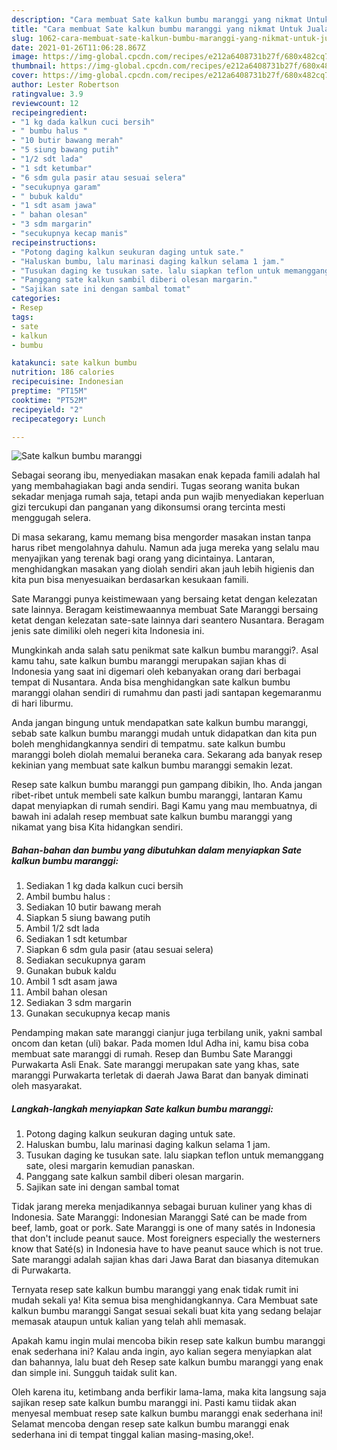 ```yaml
---
description: "Cara membuat Sate kalkun bumbu maranggi yang nikmat Untuk Jualan"
title: "Cara membuat Sate kalkun bumbu maranggi yang nikmat Untuk Jualan"
slug: 1062-cara-membuat-sate-kalkun-bumbu-maranggi-yang-nikmat-untuk-jualan
date: 2021-01-26T11:06:28.867Z
image: https://img-global.cpcdn.com/recipes/e212a6408731b27f/680x482cq70/sate-kalkun-bumbu-maranggi-foto-resep-utama.jpg
thumbnail: https://img-global.cpcdn.com/recipes/e212a6408731b27f/680x482cq70/sate-kalkun-bumbu-maranggi-foto-resep-utama.jpg
cover: https://img-global.cpcdn.com/recipes/e212a6408731b27f/680x482cq70/sate-kalkun-bumbu-maranggi-foto-resep-utama.jpg
author: Lester Robertson
ratingvalue: 3.9
reviewcount: 12
recipeingredient:
- "1 kg dada kalkun cuci bersih"
- " bumbu halus "
- "10 butir bawang merah"
- "5 siung bawang putih"
- "1/2 sdt lada"
- "1 sdt ketumbar"
- "6 sdm gula pasir atau sesuai selera"
- "secukupnya garam"
- " bubuk kaldu"
- "1 sdt asam jawa"
- " bahan olesan"
- "3 sdm margarin"
- "secukupnya kecap manis"
recipeinstructions:
- "Potong daging kalkun seukuran daging untuk sate."
- "Haluskan bumbu, lalu marinasi daging kalkun selama 1 jam."
- "Tusukan daging ke tusukan sate. lalu siapkan teflon untuk memanggang sate, olesi margarin kemudian panaskan."
- "Panggang sate kalkun sambil diberi olesan margarin."
- "Sajikan sate ini dengan sambal tomat"
categories:
- Resep
tags:
- sate
- kalkun
- bumbu

katakunci: sate kalkun bumbu 
nutrition: 186 calories
recipecuisine: Indonesian
preptime: "PT15M"
cooktime: "PT52M"
recipeyield: "2"
recipecategory: Lunch

---
```



![Sate kalkun bumbu maranggi](https://img-global.cpcdn.com/recipes/e212a6408731b27f/680x482cq70/sate-kalkun-bumbu-maranggi-foto-resep-utama.jpg)

Sebagai seorang ibu, menyediakan masakan enak kepada famili adalah hal yang membahagiakan bagi anda sendiri. Tugas seorang  wanita bukan sekadar menjaga rumah saja, tetapi anda pun wajib menyediakan keperluan gizi tercukupi dan panganan yang dikonsumsi orang tercinta mesti menggugah selera.

Di masa  sekarang, kamu memang bisa mengorder masakan instan tanpa harus ribet mengolahnya dahulu. Namun ada juga mereka yang selalu mau menyajikan yang terenak bagi orang yang dicintainya. Lantaran, menghidangkan masakan yang diolah sendiri akan jauh lebih higienis dan kita pun bisa menyesuaikan berdasarkan kesukaan famili. 

Sate Maranggi punya keistimewaan yang bersaing ketat dengan kelezatan sate lainnya. Beragam keistimewaannya membuat Sate Maranggi bersaing ketat dengan kelezatan sate-sate lainnya dari seantero Nusantara. Beragam jenis sate dimiliki oleh negeri kita Indonesia ini.

Mungkinkah anda salah satu penikmat sate kalkun bumbu maranggi?. Asal kamu tahu, sate kalkun bumbu maranggi merupakan sajian khas di Indonesia yang saat ini digemari oleh kebanyakan orang dari berbagai tempat di Nusantara. Anda bisa menghidangkan sate kalkun bumbu maranggi olahan sendiri di rumahmu dan pasti jadi santapan kegemaranmu di hari liburmu.

Anda jangan bingung untuk mendapatkan sate kalkun bumbu maranggi, sebab sate kalkun bumbu maranggi mudah untuk didapatkan dan kita pun boleh menghidangkannya sendiri di tempatmu. sate kalkun bumbu maranggi boleh diolah memalui beraneka cara. Sekarang ada banyak resep kekinian yang membuat sate kalkun bumbu maranggi semakin lezat.

Resep sate kalkun bumbu maranggi pun gampang dibikin, lho. Anda jangan ribet-ribet untuk membeli sate kalkun bumbu maranggi, lantaran Kamu dapat menyiapkan di rumah sendiri. Bagi Kamu yang mau membuatnya, di bawah ini adalah resep membuat sate kalkun bumbu maranggi yang nikamat yang bisa Kita hidangkan sendiri.

<!--inarticleads1-->

##### Bahan-bahan dan bumbu yang dibutuhkan dalam menyiapkan Sate kalkun bumbu maranggi:

1. Sediakan 1 kg dada kalkun cuci bersih
1. Ambil  bumbu halus :
1. Sediakan 10 butir bawang merah
1. Siapkan 5 siung bawang putih
1. Ambil 1/2 sdt lada
1. Sediakan 1 sdt ketumbar
1. Siapkan 6 sdm gula pasir (atau sesuai selera)
1. Sediakan secukupnya garam
1. Gunakan  bubuk kaldu
1. Ambil 1 sdt asam jawa
1. Ambil  bahan olesan
1. Sediakan 3 sdm margarin
1. Gunakan secukupnya kecap manis


Pendamping makan sate maranggi cianjur juga terbilang unik, yakni sambal oncom dan ketan (uli) bakar. Pada momen Idul Adha ini, kamu bisa coba membuat sate maranggi di rumah. Resep dan Bumbu Sate Maranggi Purwakarta Asli Enak. Sate maranggi merupakan sate yang khas, sate maranggi Purwakarta terletak di daerah Jawa Barat dan banyak diminati oleh masyarakat. 

<!--inarticleads2-->

##### Langkah-langkah menyiapkan Sate kalkun bumbu maranggi:

1. Potong daging kalkun seukuran daging untuk sate.
1. Haluskan bumbu, lalu marinasi daging kalkun selama 1 jam.
1. Tusukan daging ke tusukan sate. lalu siapkan teflon untuk memanggang sate, olesi margarin kemudian panaskan.
1. Panggang sate kalkun sambil diberi olesan margarin.
1. Sajikan sate ini dengan sambal tomat


Tidak jarang mereka menjadikannya sebagai buruan kuliner yang khas di Indonesia. Sate Maranggi: Indonesian Maranggi Saté can be made from beef, lamb, goat or pork. Sate Maranggi is one of many satés in Indonesia that don&#39;t include peanut sauce. Most foreigners especially the westerners know that Saté(s) in Indonesia have to have peanut sauce which is not true. Sate maranggi adalah sajian khas dari Jawa Barat dan biasanya ditemukan di Purwakarta. 

Ternyata resep sate kalkun bumbu maranggi yang enak tidak rumit ini mudah sekali ya! Kita semua bisa menghidangkannya. Cara Membuat sate kalkun bumbu maranggi Sangat sesuai sekali buat kita yang sedang belajar memasak ataupun untuk kalian yang telah ahli memasak.

Apakah kamu ingin mulai mencoba bikin resep sate kalkun bumbu maranggi enak sederhana ini? Kalau anda ingin, ayo kalian segera menyiapkan alat dan bahannya, lalu buat deh Resep sate kalkun bumbu maranggi yang enak dan simple ini. Sungguh taidak sulit kan. 

Oleh karena itu, ketimbang anda berfikir lama-lama, maka kita langsung saja sajikan resep sate kalkun bumbu maranggi ini. Pasti kamu tiidak akan menyesal membuat resep sate kalkun bumbu maranggi enak sederhana ini! Selamat mencoba dengan resep sate kalkun bumbu maranggi enak sederhana ini di tempat tinggal kalian masing-masing,oke!.

